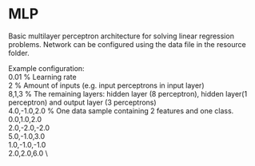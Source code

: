 # MLP

Basic multilayer perceptron architecture for solving linear regression problems. Network can be configured using the data file in the resource folder.

Example configuration: \
0.01 % Learning rate \
2 % Amount of inputs (e.g. input perceptrons in input layer) \
8,1,3 % The remaining layers: hidden layer (8 perceptron), hidden layer(1 perceptron) and output layer (3 perceptrons) \
4.0,-1.0,2.0 % One data sample containing 2 features and one class. \
0.0,1.0,2.0 \
2.0,-2.0,-2.0 \
5.0,-1.0,3.0 \
1.0,-1.0,-1.0 \
2.0,2.0,6.0 \

